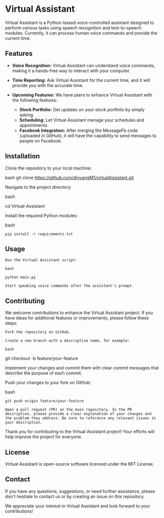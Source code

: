 # Virtual Assistant

Virtual Assistant is a Python-based voice-controlled assistant designed to perform various tasks using speech recognition and text-to-speech modules. Currently, it can process human voice commands and provide the current time.

## Features

- **Voice Recognition:** Virtual Assistant can understand voice commands, making it a hands-free way to interact with your computer.

- **Time Reporting:** Ask Virtual Assistant for the current time, and it will provide you with the accurate time.

- **Upcoming Features:** We have plans to enhance Virtual Assistant with the following features:
  - **Stock Portfolio:** Get updates on your stock portfolio by simply asking.
  - **Scheduling:** Let Virtual Assistant manage your schedules and appointments.
  - **Facebook Integration:** After merging the MessageFb code (uploaded in GitHub), it will have the capability to send messages to people on Facebook.

## Installation

Clone the repository to your local machine:

bash
   git clone https://github.com/divyangM1/virtualAssistant.git

Navigate to the project directory:

bash

cd Virtual-Assistant

Install the required Python modules:

bash

    pip install -r requirements.txt

## Usage

    Run the Virtual Assistant script:

    bash

    python main.py

    Start speaking voice commands after the assistant's prompt.

## Contributing

We welcome contributions to enhance the Virtual Assistant project. If you have ideas for additional features or improvements, please follow these steps:

    Fork the repository on GitHub.

    Create a new branch with a descriptive name, for example:

    bash

git checkout -b feature/your-feature

Implement your changes and commit them with clear commit messages that describe the purpose of each commit.

Push your changes to your fork on GitHub:

bash

    git push origin feature/your-feature

    Open a pull request (PR) on the main repository. In the PR description, please provide a clear explanation of your changes and the problem they address. Be sure to reference any relevant issues in your description.

Thank you for contributing to the Virtual Assistant project! Your efforts will help improve the project for everyone.
## License

Virtual Assistant is open-source software licensed under the MIT License.
## Contact

If you have any questions, suggestions, or need further assistance, please don't hesitate to contact us or by creating an issue on this repository.

We appreciate your interest in Virtual Assistant and look forward to your contributions!

